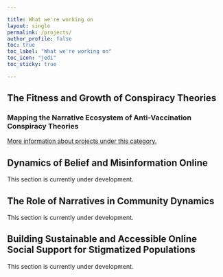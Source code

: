 ```yaml
---

title: What we're working on
layout: single 
permalink: /projects/
author_profile: false
toc: true
toc_label: "What we're working on"
toc_icon: "jedi"
toc_sticky: true

---
```


## The Fitness and Growth of Conspiracy Theories

### Mapping the Narrative Ecosystem of Anti-Vaccination Conspiracy Theories

<a href="/mapping-CTs/">More information about projects under this category.</a>

## Dynamics of Belief and Misinformation Online

This section is currently under development.

## The Role of Narratives in Community Dynamics

This section is currently under development.

## Building Sustainable and Accessible Online Social Support for Stigmatized Populations

This section is currently under development.
